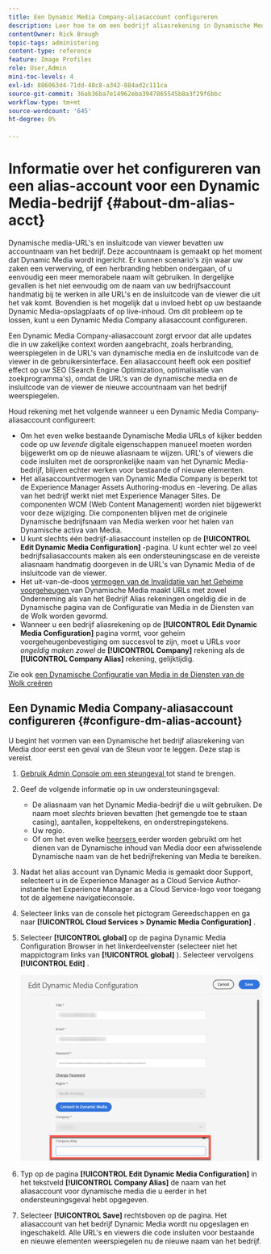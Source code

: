 ```yaml
---
title: Een Dynamic Media Company-aliasaccount configureren
description: Leer hoe te om een bedrijf aliasrekening in Dynamische Media te vormen.
contentOwner: Rick Brough
topic-tags: administering
content-type: reference
feature: Image Profiles
role: User,Admin
mini-toc-levels: 4
exl-id: 886063d4-71dd-48c8-a342-884ad2c111ca
source-git-commit: 36ab36ba7e14962eba3947865545b8a3f29f6bbc
workflow-type: tm+mt
source-wordcount: '645'
ht-degree: 0%

---
```


# Informatie over het configureren van een alias-account voor een Dynamic Media-bedrijf {#about-dm-alias-acct}

<!-- hide: yes
hidefromtoc: yes -->

<!-- >[!NOTE]
>
>This feature to create a Dynamic Media company alias account is in the Prerelease Channel for January 2022. See [Prerelease Channel documentation](https://experienceleague.adobe.com/docs/experience-manager-cloud-service/content/release-notes/prerelease.html?lang=en#enable-prerelease) for information on how to enable the feature for your environment. The feature is generally available in the February 2022 release. -->

Dynamische media-URL&#39;s en insluitcode van viewer bevatten uw accountnaam van het bedrijf. Deze accountnaam is gemaakt op het moment dat Dynamic Media wordt ingericht. Er kunnen scenario&#39;s zijn waar uw zaken een verwerving, of een herbranding hebben ondergaan, of u eenvoudig een meer memorabele naam wilt gebruiken. In dergelijke gevallen is het niet eenvoudig om de naam van uw bedrijfsaccount handmatig bij te werken in alle URL&#39;s en de insluitcode van de viewer die uit het vak komt. Bovendien is het mogelijk dat u invloed hebt op uw bestaande Dynamic Media-opslagplaats of op live-inhoud. Om dit probleem op te lossen, kunt u een Dynamic Media Company aliasaccount configureren.

Een Dynamic Media Company-aliasaccount zorgt ervoor dat alle updates die in uw zakelijke context worden aangebracht, zoals herbranding, weerspiegelen in de URL&#39;s van dynamische media en de insluitcode van de viewer in de gebruikersinterface. Een aliasaccount heeft ook een positief effect op uw SEO (Search Engine Optimization, optimalisatie van zoekprogramma&#39;s), omdat de URL&#39;s van de dynamische media en de insluitcode van de viewer de nieuwe accountnaam van het bedrijf weerspiegelen.

Houd rekening met het volgende wanneer u een Dynamic Media Company-aliasaccount configureert:

* Om het even welke bestaande Dynamische Media URLs of kijker bedden code op uw *levende* digitale eigenschappen manueel moeten worden bijgewerkt om op de nieuwe aliasnaam te wijzen. URL&#39;s of viewers die code insluiten met de oorspronkelijke naam van het Dynamic Media-bedrijf, blijven echter werken voor bestaande of nieuwe elementen.
* Het aliasaccountvermogen van Dynamic Media Company is beperkt tot de Experience Manager Assets Authoring-modus en -levering. De alias van het bedrijf werkt niet met Experience Manager Sites. De componenten WCM (Web Content Management) worden niet bijgewerkt voor deze wijziging. Die componenten blijven met de originele Dynamische bedrijfsnaam van Media werken voor het halen van Dynamische activa van Media.
* U kunt slechts één bedrijf-aliasaccount instellen op de **[!UICONTROL Edit Dynamic Media Configuration]** -pagina. U kunt echter wel zo veel bedrijfsaliasaccounts maken als een ondersteuningscase en de vereiste aliasnaam handmatig doorgeven in de URL&#39;s van Dynamic Media of de insluitcode van de viewer.
* Het uit-van-de-doos [ vermogen van de Invalidatie van het Geheime voorgeheugen ](/help/assets/dynamic-media/invalidate-cdn-cache-dynamic-media.md) van Dynamische Media maakt URLs met zowel Onderneming als van het Bedrijf Alias rekeningen ongeldig die in de Dynamische pagina van de Configuratie van Media in de Diensten van de Wolk worden gevormd.
* Wanneer u een bedrijf aliasrekening op de **[!UICONTROL Edit Dynamic Media Configuration]** pagina vormt, voor geheim voorgeheugenbevestiging om succesvol te zijn, moet u URLs voor *ongeldig maken zowel* de **[!UICONTROL Company]** rekening als de **[!UICONTROL Company Alias]** rekening, gelijktijdig.

Zie ook [ een Dynamische Configuratie van Media in de Diensten van de Wolk creëren ](/help/assets/dynamic-media/config-dm.md#configuring-dynamic-media-cloud-services)

## Een Dynamic Media Company-aliasaccount configureren {#configure-dm-alias-account}

U begint het vormen van een Dynamische het bedrijf aliasrekening van Media door eerst een geval van de Steun voor te leggen. Deze stap is vereist.

1. [ Gebruik Admin Console om een steungeval ](https://helpx.adobe.com/enterprise/using/support-for-experience-cloud.html) tot stand te brengen.
1. Geef de volgende informatie op in uw ondersteuningsgeval:

   * De aliasnaam van het Dynamic Media-bedrijf die u wilt gebruiken. De naam moet *slechts* brieven bevatten (het gemengde toe te staan casing), aantallen, koppeltekens, en onderstrepingstekens.
   * Uw regio.
   * Of om het even welke [ heersers ](/help/assets/dynamic-media/using-rulesets-to-transform-urls.md) eerder worden gebruikt om het dienen van de Dynamische inhoud van Media door een afwisselende Dynamische naam van de het bedrijfrekening van Media te bereiken.

1. Nadat het alias account van Dynamic Media is gemaakt door Support, selecteert u in de Experience Manager as a Cloud Service Author-instantie het Experience Manager as a Cloud Service-logo voor toegang tot de algemene navigatieconsole.
1. Selecteer links van de console het pictogram Gereedschappen en ga naar **[!UICONTROL Cloud Services > Dynamic Media Configuration]** .
1. Selecteer **[!UICONTROL global]** op de pagina Dynamic Media Configuration Browser in het linkerdeelvenster (selecteer niet het mappictogram links van **[!UICONTROL global]** ). Selecteer vervolgens **[!UICONTROL Edit]** .

   ![ Dynamisch Bedrijf van Media Alias tekstgebied ](/help/assets/assets-dm/dm-company-alias.png)

1. Typ op de pagina **[!UICONTROL Edit Dynamic Media Configuration]** in het tekstveld **[!UICONTROL Company Alias]** de naam van het aliasaccount voor dynamische media die u eerder in het ondersteuningsgeval hebt opgegeven.
1. Selecteer **[!UICONTROL Save]** rechtsboven op de pagina.
Het aliasaccount van het bedrijf Dynamic Media wordt nu opgeslagen en ingeschakeld. Alle URL&#39;s en viewers die code insluiten voor bestaande en nieuwe elementen weerspiegelen nu de nieuwe naam van het bedrijf.